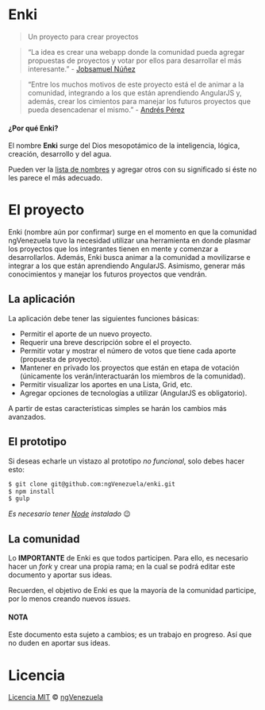 # Enki

> Un proyecto para crear proyectos

> “La idea es crear una webapp donde la comunidad pueda agregar propuestas de proyectos y votar por ellos para desarrollar el más interesante.” - [Jobsamuel Núñez](https://github.com/jobsamuel)

>“Entre los muchos motivos de este proyecto está el de animar a la comunidad, integrando a los que están aprendiendo AngularJS y, además, crear los cimientos para manejar los futuros proyectos que pueda desencadenar el mismo.” - [Andrés Pérez](https://github.com/code-andres)

#### ¿Por qué Enki?

El nombre **Enki** surge del Dios mesopotámico de la inteligencia, lógica, creación, desarrollo y del agua.

Pueden ver la [lista de nombres](Nombres.md) y agregar otros con su significado si éste no les parece el más adecuado.

# El proyecto

Enki (nombre aún por confirmar) surge en el momento en que la comunidad ngVenezuela tuvo la necesidad utilizar una herramienta en donde plasmar los proyectos que los integrantes tienen en mente y comenzar a desarrollarlos. Además, Enki busca animar a la comunidad a movilizarse e integrar a los que están aprendiendo AngularJS. Asimismo, generar más conocimientos y manejar los futuros proyectos que vendrán.

## La aplicación

La aplicación debe tener las siguientes funciones básicas:

- Permitir el aporte de un nuevo proyecto.
- Requerir una breve descripción sobre el el proyecto.
- Permitir votar y mostrar el número de votos que tiene cada aporte (propuesta de proyecto).
- Mantener en privado los proyectos que están en etapa de votación (únicamente los verán/interactuarán los miembros de la comunidad).
- Permitir visualizar los aportes en una Lista, Grid, etc.
- Agregar opciones de tecnologías a utilizar (AngularJS es obligatorio).

A partir de estas características simples se harán los cambios más avanzados.

## El prototipo

Si deseas echarle un vistazo al prototipo *no funcional*, solo debes hacer esto:

```bash
$ git clone git@github.com:ngVenezuela/enki.git
$ npm install
$ gulp
```
*Es necesario tener [Node](https://nodejs.org/en/) instalado* :wink:

## La comunidad

Lo **IMPORTANTE** de Enki es que todos participen. Para ello, es necesario hacer un *fork* y crear una propia rama; en la cual se podrá editar este documento y aportar sus ideas.

Recuerden, el objetivo de Enki es que la mayoría de la comunidad participe, por lo menos creando nuevos *issues*.

#### NOTA

Este documento esta sujeto a cambios; es un trabajo en progreso. Así que no duden en aportar sus ideas.

# Licencia

[Licencia MIT](http://opensource.org/licenses/MIT) © [ngVenezuela](https://github.com/ngVenezuela)